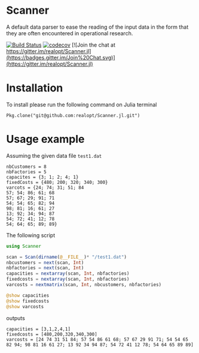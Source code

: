 # Scanner

A default data parser to ease the reading of the input data in the form that they are often encountered in operational research.

[![Build Status](https://travis-ci.org/realopt/Scanner.jl.svg?branch=master)](https://travis-ci.org/realopt/Scanner.jl)
[![codecov](https://codecov.io/gh/realopt/Scanner.jl/branch/master/graph/badge.svg)](https://codecov.io/gh/realopt/Scanner.jl)
[![Join the chat at https://gitter.im/realopt/Scanner.jl](https://badges.gitter.im/Join%20Chat.svg)](https://gitter.im/realopt/Scanner.jl)


# Installation

To install please run the following command on Julia terminal

```
Pkg.clone("git@github.com:realopt/Scanner.jl.git")
```

# Usage example

Assuming the given data file `test1.dat`

```
nbCustomers = 8
nbFactories = 5
capacites = {3; 1; 2; 4; 1}
fixedCosts = {480; 200; 320; 340; 300}
varcots = {24; 74; 31; 51; 84
57; 54; 86; 61; 68
57; 67; 29; 91; 71
54; 54; 65; 82; 94
98; 81; 16; 61; 27
13; 92; 34; 94; 87
54; 72; 41; 12; 78
54; 64; 65; 89; 89}
```

The following script

```julia
using Scanner

scan = Scan(dirname(@__FILE__)* "/test1.dat")
nbcustomers = next(scan, Int)
nbfactories = next(scan, Int)
capacities = nextarray(scan, Int, nbfactories)
fixedcosts = nextarray(scan, Int, nbfactories)
varcosts = nextmatrix(scan, Int, nbcustomers, nbfactories)

@show capacities
@show fixedcosts
@show varcosts
```

outputs

```
capacities = [3,1,2,4,1]
fixedcosts = [480,200,320,340,300]
varcosts = [24 74 31 51 84; 57 54 86 61 68; 57 67 29 91 71; 54 54 65 82 94; 98 81 16 61 27; 13 92 34 94 87; 54 72 41 12 78; 54 64 65 89 89]
```
